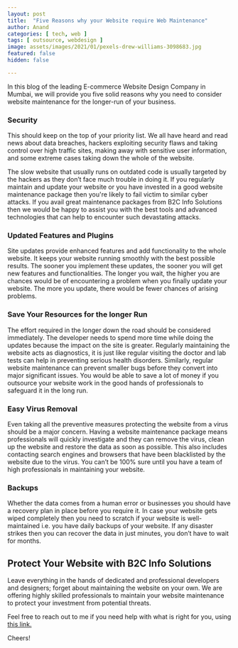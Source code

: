```yaml
---
layout: post
title:  "Five Reasons why your Website require Web Maintenance"
author: Anand
categories: [ tech, web ]
tags: [ outsource, webdesign ]
image: assets/images/2021/01/pexels-drew-williams-3098683.jpg
featured: false
hidden: false

---
```


In this blog of the leading E-commerce Website Design Company in Mumbai, we will provide you five solid reasons why you need to consider website maintenance for the longer-run of your business.

### Security 

This should keep on the top of your priority list. We all have heard and read news about data breaches, hackers exploiting security flaws and taking control over high traffic sites, making away with sensitive user information, and some extreme cases taking down the whole of the website. 

The slow website that usually runs on outdated code is usually targeted by the hackers as they don’t face much trouble in doing it. If you regularly maintain and update your website or you have invested in a good website maintenance package then you're likely to fail victim to similar cyber attacks. If you avail great maintenance packages from B2C Info Solutions then we would be happy to assist you with the best tools and advanced technologies that can help to encounter such devastating attacks. 

### Updated Features and Plugins

Site updates provide enhanced features and add functionality to the whole website. It keeps your website running smoothly with the best possible results. The sooner you implement these updates, the sooner you will get new features and functionalities. The longer you wait, the higher you are chances would be of encountering a problem when you finally update your website. The more you update, there would be fewer chances of arising problems. 

### Save Your Resources for the longer Run 

The effort required in the longer down the road should be considered immediately. The developer needs to spend more time while doing the updates because the impact on the site is greater. Regularly maintaining the website acts as diagnostics, it is just like regular visiting the doctor and lab tests can help in preventing serious health disorders. Similarly, regular website maintenance can prevent smaller bugs before they convert into major significant issues. You would be able to save a lot of money if you outsource your website work in the good hands of professionals to safeguard it in the long run. 

### Easy Virus Removal

Even taking all the preventive measures protecting the website from a virus should be a major concern. Having a website maintenance package means professionals will quickly investigate and they can remove the virus, clean up the website and restore the data as soon as possible. 
This also includes contacting search engines and browsers that have been blacklisted by the website due to the virus. You can’t be 100% sure until you have a team of high professionals in maintaining your website. 

### Backups 

Whether the data comes from a human error or businesses you should have a recovery plan in place before you require it. In case your website gets wiped completely then you need to scratch if your website is well-maintained i.e. you have daily backups of your website. If any disaster strikes then you can recover the data in just minutes, you don’t have to wait for months. 

## Protect Your Website with B2C Info Solutions 

Leave everything in the hands of dedicated and professional developers and designers; forget about maintaining the website on your own. We are offering highly skilled professionals to maintain your website maintenance to protect your investment from potential threats.










Feel free to reach out to me if you need help with what is right for you, using <a href="https://www.calendly.com/ahyconsulting/book" target="\_blank">this link.</a>

Cheers!
